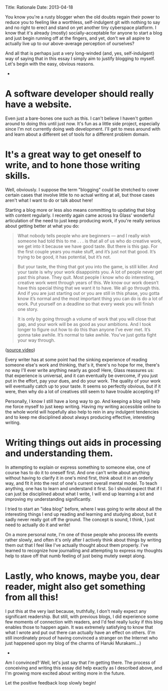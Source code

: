 Title: Rationale
Date: 2013-04-18

You know you're a rusty blogger when the old doubts regain their power to reduce you to feeling like a worthless, self-indulgent git with nothing to say and no right to erect and stand on yet another tiny cyberspace platform. I know that it's already (mostly) socially-acceptable for anyone to start a blog and just begin running off at the fingers, and yet, don't we all aspire to actually live up to our above-average perception of ourselves?

And all that is perhaps just a very long-winded (and, yes, self-indulgent) way of saying that in this essay I simply aim to justify blogging to myself. Let's begin with the easy, obvious reasons.

*

# A software developer should really have a website.

Even just a bare-bones one such as this. I can't believe I haven't gotten around to doing this until just now. It's fun as a little side project, especially since I'm not currently doing web development. I'll get to mess around with and learn about a different set of tools for a different problem domain.

# It's a great way to get oneself to write, and to hone those writing skills.

Well, obviously. I suppose the term "blogging" could be stretched to cover certain cases that involve little to no actual writing at all, but those cases aren't what I want to do or talk about here!

Starting a blog more or less also means committing to updating that blog with content regularly. I recently again came across Ira Glass' wonderful articulation of the need to just keep producing work, if you're really serious about getting better at what you do:

> What nobody tells people who are beginners — and I really wish someone had told this to me . . . is that all of us who do creative work, we get into it because we have good taste. But there is this gap. For the first couple years you make stuff, and it’s just not that good. It’s trying to be good, it has potential, but it’s not.

> But your taste, the thing that got you into the game, is still killer. And your taste is why your work disappoints you. A lot of people never get past this phase. They quit. Most people I know who do interesting, creative work went through years of this. We know our work doesn’t have this special thing that we want it to have. We all go through this. And if you are just starting out or you are still in this phase, you gotta know it’s normal and the most important thing you can do is do a lot of work. Put yourself on a deadline so that every week you will finish one story.

> It is only by going through a volume of work that you will close that gap, and your work will be as good as your ambitions. And I took longer to figure out how to do this than anyone I’ve ever met. It’s gonna take awhile. It’s normal to take awhile. You’ve just gotta fight your way through.

([source video](http://www.youtube.com/watch?v=BI23U7U2aUY))

Every writer has at some point had the sinking experience of reading someone else's work and thinking, that's it, there's no hope for me, there's no way I'll ever write anything nearly as good! Here, Glass reassures us: that experience is universal, and it can eventually be overcome, if you just put in the effort, pay your dues, and do your work. The quality of your work will eventually catch up to your taste. It seems so perfectly obvious, but if it were, then why do a lot of creatives still seem to have trouble accepting it?

Personally, I know I still have a long way to go. And keeping a blog will help me force myself to just keep writing. Having my writing accessible online to the whole world will hopefully also help to rein in any indulgent tendencies and to keep me disciplined about always producing effective, interesting writing.

# Writing things out aids in processing and understanding them.

In attempting to explain or express something to someone else, one of course has to do it to oneself first. And one can't write about anything without having to clarify it in one's mind first, think about it in an orderly way, and fit it into the rest of one's current overall mental model. To teach anything, one has to learn and understand it first. So I should expect that if I can just be disciplined about what I write, I will end up learning a lot and improving my understanding significantly.

I tried to start an "idea blog" before, where I was going to write about all the interesting things I end up reading and learning and studying about, but it sadly never really got off the ground. The concept is sound, I think, I just need to actually do it and write!

On a more personal note, I'm one of those people who process life events rather slowly, and often it's only after I actively think about things by writing them out that I feel like I've actually thought about them properly. I've learned to recognize how journalling and attempting to express my thoughts help to stave off that numb feeling of just being mutely swept along.

# Lastly, who knows, maybe you, dear reader, might also get something from all this!

I put this at the very last because, truthfully, I don't really expect any significant readership. But still, with previous blogs, I did experience some few moments of connection with readers, and I'd feel really lucky if this blog enables those to happen again. It was extremely satisfying to know that what I wrote and put out there can actually have an effect on others. (I'm still inordinately proud of having convinced a stranger on the Internet who just happened upon my blog of the charms of Haruki Murakami...)

*

Am I convinced? Well, let's just say that I'm getting there. The process of conceiving and writing this essay did help exactly as I described above, and I'm growing more excited about writing more in the future.

Let the positive feedback loop slowly begin!